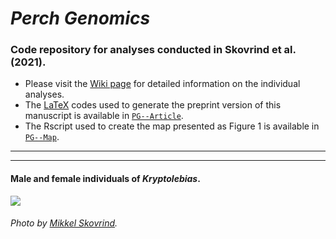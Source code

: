 # _Perch Genomics_

### Code repository for analyses conducted in Skovrind et al. (2021).

- Please visit the [Wiki page](https://github.com/pacheco-george/PerchGenomics/wiki) for detailed information on the individual analyses.
- The [LaTeX](https://en.wikipedia.org/wiki/LaTeX) codes used to generate the preprint version of this manuscript is available in [`PG--Article`](https://github.com/pacheco-george/PerchGenomics/tree/main/PG--Article).
- The Rscript used to create the map presented as Figure 1 is available in [`PG--Map`](https://github.com/pacheco-george/PerchGenomics/tree/main/PG--Pipeline/PG--Plots/PG--Map).
***
***

#### Male and female individuals of _Kryptolebias_.

![](https://github.com/pacheco-george/PerchGenomics/blob/main/PG--Pipeline/PG--GitHubAuxiliaryFiles/PG--RepositoryImage.jpg)

###### Photo by [Mikkel Skovrind](mikkel.skovrind@sund.ku.dk).
